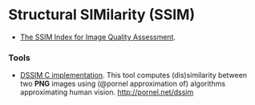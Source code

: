 Structural SIMilarity (SSIM)
============================

* [The SSIM Index for Image Quality Assessment](http://www.cns.nyu.edu/~lcv/ssim/).


### Tools
* [DSSIM C implementation](https://github.com/pornel/dssim).
  This tool computes (dis)similarity between two **PNG** images using (@pornel approximation of) algorithms approximating human vision. http://pornel.net/dssim
